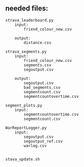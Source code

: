 ## needed files:

	strava_leaderboard.py
		input:
			friend_colour_new.csv

		output:
			distance.csv

	strava_segments.py
		input:
			friend_colour_new.csv
			segments.csv
			segoutput.csv

		output:
			segoutput.csv
			bad_segments.csv
			segmentcount.csv
			segmentcountovertime.csv

	segment_plots.py
		input:
			segmentcountovertime.csv
			segmentcount.csv

	WarReportLogger.py
		input:
			segoutput.csv
			segoutput_ref.csv
			warlog.csv


	stava_update.sh

